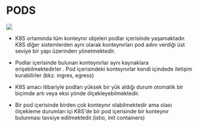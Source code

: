 # PODS 

<img src="pods.png"></img>

*  K8S ortamında tüm konteynır objeleri podlar içerisinde yaşamaktadır. K8S diğer sistemlerden aynı olarak konteynırları pod adını verdiği üst seviye bir yapı üzerinden yönetmektedir.

* Podlar içerisinde bulunan konteynırlar aynı kaynaklara erişebilmektedirler . Pod içerisindeki konteynırlar kendi içindede iletişim kurabilirler (bkz. ingres, egress)

* K8S amacı itibariyle podları yüksek bir yük aldığı durum otomatik bir biçimde artı veya eksi yönde ölçekleyebilmektedir. 

 * Bir pod içerisinde birden çok konteynır olabilmektedir ama olası ölçekleme durumları içi K8S'de bir pod içerisinde bir konteynır bulunması tavsiye edilmektedir.(istio, init containers)




